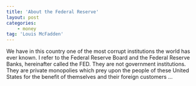 ```yaml
---
title: 'About the Federal Reserve'
layout: post
categories:
    - money
tag: 'Louis McFadden'
---
```


We have in this country one of the most corrupt institutions the world has ever known. I refer to the Federal Reserve Board and the Federal Reserve Banks, hereinafter called the FED. They are not government institutions. They are private monopolies which prey upon the people of these United States for the benefit of themselves and their foreign customers …